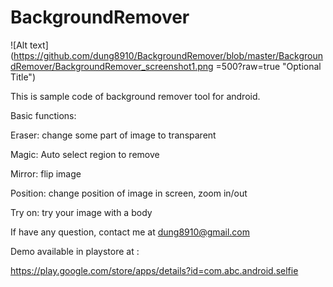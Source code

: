 # BackgroundRemover

![Alt text](https://github.com/dung8910/BackgroundRemover/blob/master/BackgroundRemover/BackgroundRemover_screenshot1.png =500?raw=true "Optional Title")

This is sample code of background remover tool for android.

Basic functions:

Eraser: change some part of image to transparent

Magic: Auto select region to remove

Mirror: flip image

Position: change position of image in screen, zoom in/out

Try on: try your image with a body

If have any question, contact me at dung8910@gmail.com

Demo available in playstore at : 

https://play.google.com/store/apps/details?id=com.abc.android.selfie
